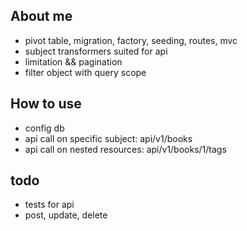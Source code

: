 About me
----------
- pivot table, migration, factory, seeding, routes, mvc
- subject transformers suited for api
- limitation && pagination
- filter object with query scope 

How to use
-----------
- config db
- api call on specific subject: api/v1/books
- api call on nested resources: api/v1/books/1/tags

todo
------
- tests for api
- post, update, delete